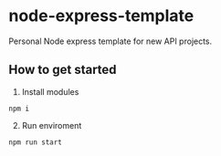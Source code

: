 # node-express-template
Personal Node express template for new API projects.

## How to get started

1. Install modules

```
npm i
```

2. Run enviroment

```
npm run start
```


